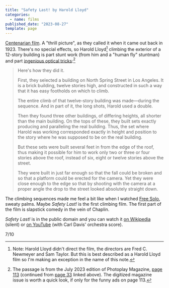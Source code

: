 ```yaml
---
title: "Safety Last! by Harold Lloyd"
categories:
  - name: films
published_date: "2023-08-27"
template: page
---
```


[Centenarian film](/notes/watching-centenarian-films/). A "thrill picture", as they called it when it came out back in 1923. There's no special effects, so Harold Lloyd[^1] climbing the exterior of a 12-story building is part stunt work (from him and a "human fly" stuntman) and part [ingenious optical tricks](https://archive.org/details/photoplayvolume22425chic/page/33/mode/1up?view=theater):[^2]

> Here's how they did it.
>
> First, they selected a building on North Spring Street in Los Angeles. It is a brick building, twelve stories high, and constructed in such a way that it has easy footholds on which to climb.
>
> The entire climb of that twelve-story building was made—during the sequence. And in part of it, the long shots, Harold used a double.
>
> Then they found three other buildings, of differing heights, all shorter than the main building. On the tops of these, they built sets exactly producing and paralleling the real building. Thus, the set where Harold was working corresponded exactly in height and position to the story where he was supposed to be on the real building.
>
> But these sets were built several feet in from the edge of the roof, thus making it possible for him to work only two or three or four stories above the roof, instead of six, eight or twelve stories above the street.
>
> They were built in just far enough so that the fall could be broken and so that a platform could be erected for the camera. Yet they were close enough to the edge so that by shooting with the camera at a proper angle the drop to the street looked absolutely straight down.

The climbing sequences made me feel a bit like when I watched [Free Solo](https://en.wikipedia.org/wiki/Free_Solo), sweaty palms. Maybe _Safety Last!_ is the first climbing film. The first part of the film is slapstick comedy in the vein of Chaplin.

_Safety Last!_ is in the public domain and you can watch it [on Wikipedia](<https://en.wikipedia.org/wiki/File:Safety_Last_(1923).webm>) (silent) or [on YouTube](https://www.youtube.com/watch?v=V-XZWZVVhvQ) (with Carl Davis' orchestra score).

7/10

[^1]: Note: Harold Lloyd didn't direct the film, the directors are Fred C. Newmeyer and Sam Taylor. But this is best described as a Harold Lloyd film so I'm making an exception in the name of this note.
[^2]: The passage is from the July 2023 edition of Photoplay Magazine, [page 113](https://archive.org/details/photoplayvolume22425chic/page/117/mode/1up?view=theater) (continued from [page 33](https://archive.org/details/photoplayvolume22425chic/page/33/mode/1up?view=theater) linked above). The digitized magazine issue is worth a quick look, if only for the funny ads on page 113.
